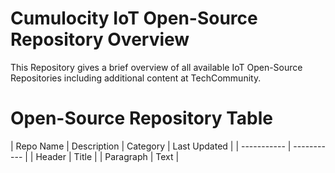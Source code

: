 # Cumulocity IoT Open-Source Repository Overview

This Repository gives a brief overview of all available IoT Open-Source Repositories including additional content at TechCommunity.

# Open-Source Repository Table

| Repo Name      | Description | Category | Last Updated | 
| ----------- | ----------- |
| Header      | Title       |
| Paragraph   | Text        |
